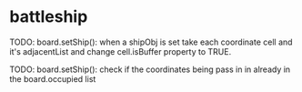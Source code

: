# battleship

TODO: board.setShip(): when a shipObj is set take each coordinate cell and it's adjacentList and change cell.isBuffer property to TRUE.

TODO: board.setShip(): check if the coordinates being pass in in already in the board.occupied list

